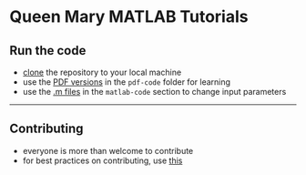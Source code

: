 # Queen Mary MATLAB Tutorials

## Run the code

* [clone](https://docs.github.com/en/free-pro-team@latest/github/creating-cloning-and-archiving-repositories/cloning-a-repository#cloning-a-repository-to-github-desktop) the repository to your local machine
* use the [PDF versions](https://github.com/mughees-asif/matlab-qmul/tree/master/session1-basics/matlab-code) in the `pdf-code` folder for learning
* use the [.m files](https://github.com/mughees-asif/matlab-qmul/tree/master/session1-basics/pdf-code) in the `matlab-code` section to change input parameters

------------------------------------------------

## Contributing

* everyone is more than welcome to contribute 
* for best practices on contributing, use [this](https://gist.github.com/MarcDiethelm/7303312)
